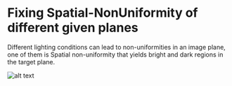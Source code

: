 # Fixing Spatial-NonUniformity of different given planes

Different lighting conditions can lead to non-uniformities in an image plane,
one of them is Spatial non-uniformity that yields bright and dark regions in the target plane.

![alt text](https://github.com/KemerDev/Spatial-NonUniformityFix/images/original.PNG "Logo Title Text 1")
